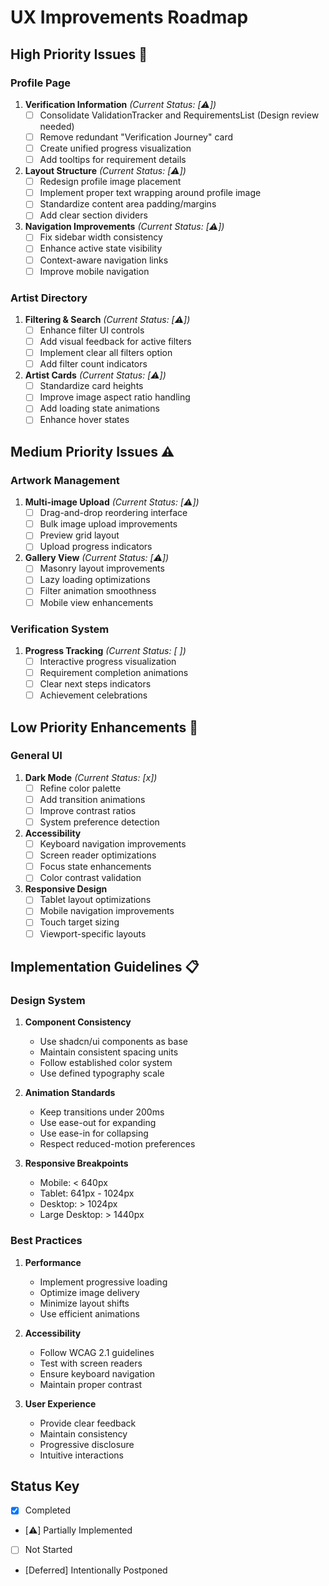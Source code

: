 # UX Improvements Roadmap

## High Priority Issues 🚨

### Profile Page
1. **Verification Information** *(Current Status: [⚠️])*
   - [ ] Consolidate ValidationTracker and RequirementsList (Design review needed)
   - [ ] Remove redundant "Verification Journey" card
   - [ ] Create unified progress visualization
   - [ ] Add tooltips for requirement details

2. **Layout Structure** *(Current Status: [⚠️])*
   - [ ] Redesign profile image placement
   - [ ] Implement proper text wrapping around profile image
   - [ ] Standardize content area padding/margins
   - [ ] Add clear section dividers

3. **Navigation Improvements** *(Current Status: [⚠️])*
   - [ ] Fix sidebar width consistency
   - [ ] Enhance active state visibility
   - [ ] Context-aware navigation links
   - [ ] Improve mobile navigation

### Artist Directory
1. **Filtering & Search** *(Current Status: [⚠️])*
   - [ ] Enhance filter UI controls
   - [ ] Add visual feedback for active filters
   - [ ] Implement clear all filters option
   - [ ] Add filter count indicators

2. **Artist Cards** *(Current Status: [⚠️])*
   - [ ] Standardize card heights
   - [ ] Improve image aspect ratio handling
   - [ ] Add loading state animations
   - [ ] Enhance hover states

## Medium Priority Issues ⚠️

### Artwork Management
1. **Multi-image Upload** *(Current Status: [⚠️])*
   - [ ] Drag-and-drop reordering interface
   - [ ] Bulk image upload improvements
   - [ ] Preview grid layout
   - [ ] Upload progress indicators

2. **Gallery View** *(Current Status: [⚠️])*
   - [ ] Masonry layout improvements
   - [ ] Lazy loading optimizations
   - [ ] Filter animation smoothness
   - [ ] Mobile view enhancements

### Verification System
1. **Progress Tracking** *(Current Status: [ ])*
   - [ ] Interactive progress visualization
   - [ ] Requirement completion animations
   - [ ] Clear next steps indicators
   - [ ] Achievement celebrations

## Low Priority Enhancements 📝

### General UI
1. **Dark Mode** *(Current Status: [x])*
   - [ ] Refine color palette
   - [ ] Add transition animations
   - [ ] Improve contrast ratios
   - [ ] System preference detection

2. **Accessibility**
   - [ ] Keyboard navigation improvements
   - [ ] Screen reader optimizations
   - [ ] Focus state enhancements
   - [ ] Color contrast validation

3. **Responsive Design**
   - [ ] Tablet layout optimizations
   - [ ] Mobile navigation improvements
   - [ ] Touch target sizing
   - [ ] Viewport-specific layouts

## Implementation Guidelines 📋

### Design System
1. **Component Consistency**
   - Use shadcn/ui components as base
   - Maintain consistent spacing units
   - Follow established color system
   - Use defined typography scale

2. **Animation Standards**
   - Keep transitions under 200ms
   - Use ease-out for expanding
   - Use ease-in for collapsing
   - Respect reduced-motion preferences

3. **Responsive Breakpoints**
   - Mobile: < 640px
   - Tablet: 641px - 1024px
   - Desktop: > 1024px
   - Large Desktop: > 1440px

### Best Practices
1. **Performance**
   - Implement progressive loading
   - Optimize image delivery
   - Minimize layout shifts
   - Use efficient animations

2. **Accessibility**
   - Follow WCAG 2.1 guidelines
   - Test with screen readers
   - Ensure keyboard navigation
   - Maintain proper contrast

3. **User Experience**
   - Provide clear feedback
   - Maintain consistency
   - Progressive disclosure
   - Intuitive interactions

## Status Key
- [x] Completed
- [⚠️] Partially Implemented
- [ ] Not Started
- [Deferred] Intentionally Postponed 